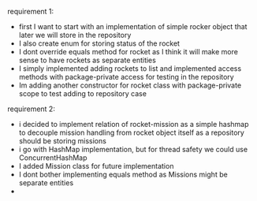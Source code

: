 requirement 1:
 - first I want to start with an implementation of simple rocker object that later we will store in the repository
 - I also create enum for storing status of the rocket
 - I dont override equals method for rocket as I think it will make more sense to have rockets as separate entities
 - I simply implemented adding rockets to list and implemented access methods with package-private access for testing in the repository
 - Im adding another constructor for rocket class with package-private scope to test adding to repository case

requirement 2:
 - i decided to implement relation of rocket-mission as a simple hashmap to decouple mission handling from rocket object itself as a repository should be storing missions
 - i go with HashMap implementation, but for thread safety we could use ConcurrentHashMap
 - I added Mission class for future implementation
 - I dont bother implementing equals method as Missions might be separate entities
 - 